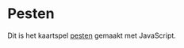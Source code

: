 # Pesten

Dit is het kaartspel [pesten](https://nl.wikipedia.org/wiki/Pesten_%28kaartspel%29) gemaakt met JavaScript.
